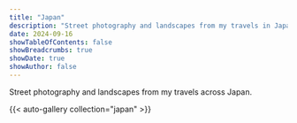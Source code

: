 ```yaml
---
title: "Japan"
description: "Street photography and landscapes from my travels in Japan"
date: 2024-09-16
showTableOfContents: false
showBreadcrumbs: true
showDate: true
showAuthor: false
---
```


Street photography and landscapes from my travels across Japan.

{{< auto-gallery collection="japan" >}}
